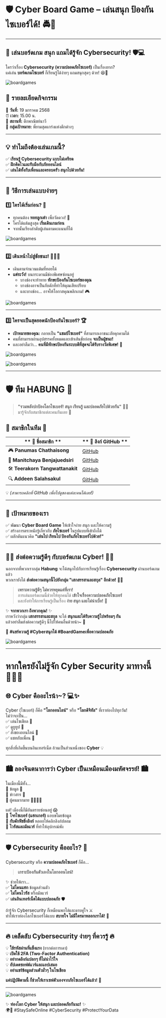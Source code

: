 # 🛡️ Cyber Board Game – เล่นสนุก ป้องกันไซเบอร์ได้! 🚔🎲 

---
## 🎲 เล่นบอร์ดเกม สนุก แถมได้รู้จัก Cybersecurity! 🛡️💻

ใครว่าเรื่อง **Cybersecurity (ความปลอดภัยไซเบอร์)** เป็นเรื่องยาก?  
แค่เล่น **บอร์ดเกมไซเบอร์** ก็เรียนรู้ได้ง่ายๆ แถมสนุกสุดๆ ด้วย! 😆🎉 

![boardgames](image/IMG_20250119_150531.jpg)

## 🎉 รายละเอียดกิจกรรม  

📅 **วันที่:** 19 มกราคม 2568  
⏰ **เวลา:** 15.00 น.  
📍 **สถานที่:** ตึกพาณิชย์นาวี  
🎯 **กลุ่มเป้าหมาย:** พี่ยามสุดแกร่งแห่งตึกต่างๆ

---

## 💡 ทำไมถึงต้องเล่นเกมนี้?  
✅ **เรียนรู้ Cybersecurity แบบไม่เครียด**  
✅ **ฝึกคิดไวและรับมือกับภัยออนไลน์**  
✅ **เล่นได้ทั้งกับเพื่อนและครอบครัว สนุกไปด้วยกัน!**

---

## 🎯 วิธีการเล่นแบบง่ายๆ  

### 1️⃣ ใครได้เริ่มก่อน? 🐰  
- ทุกคนต้อง **ทอยลูกเต๋า** เพื่อวัดดวง! 🎲  
- ใครได้แต้มสูงสุด **เริ่มเดินเกมก่อน**  
- จากนั้นเรียงลำดับผู้เล่นตามคะแนนที่ได้  

![boardgames](image/1739010073537.jpg)

---

### 2️⃣ เดินหน้าไปสู่ชัยชนะ! 🏃‍♂️💨  
- เดินตามจำนวนแต้มที่ทอยได้  
- **แต่ระวัง!** บนกระดานมีช่องพิเศษซ่อนอยู่  
  - บางช่องจะท้าทาย **ทักษะป้องกันไซเบอร์ของคุณ**  
  - บางช่องอาจเป็นกับดักที่ทำให้คุณเสียเปรียบ  
  - และบางช่อง… อาจให้โอกาสคุณพลิกเกม! 🎮

![boardgames](image/IMG_20250208_172919.jpg)

---

### 3️⃣ ใครจะเป็นสุดยอดนักป้องกันไซเบอร์? 🏆  
- **เป้าหมายของคุณ:** กลายเป็น **"แชมป์ไซเบอร์"** ที่สามารถเอาชนะภัยคุกคามได้  
- คนที่สามารถผ่านอุปสรรคทั้งหมดและเข้าเส้นชัยก่อน **จะเป็นผู้ชนะ!**  
- และอย่าลืมว่า… **คนที่มีทักษะป้องกันระบบดีที่สุดจะได้รับรางวัลพิเศษ!** 🎉

![boardgames](image/1739001707230.jpg)

![boardgames](image/1739001740692.jpg)

---

# 🛡️ ทีม **HABUNG** 🚀  

> **"รวมพลังปกป้องโลกไซเบอร์! สนุก เรียนรู้ และปลอดภัยไปด้วยกัน"** 🔐💡  
มารู้จักกับสมาชิกแต่ละคนกันเลย 🎉  

## 🌟 **สมาชิกในทีม** 🌟  

| ** 👤 ชื่อสมาชิก **                | ** 🔗 ลิงก์ GitHub **              |
|-------------------------------|-------------------------------|
| 🎮 **Panumas Chathaisong**     | [GitHub](https://panumastt1.github.io/boardgame)                   |
| 🎨 **Manitchaya Benjajuedsiri** | [GitHub](https://manitchaya2004.github.io/boardgame)                   |
| 🛠️ **Teerakorn Tangwattanakit** | [GitHub](#)                   |
| 🔍 **Addeen Salahsakul**       | [GitHub](https://itzdeenzxx.github.io/boardgame)                   |


💡 *(สามารถคลิกที่ GitHub เพื่อไปดูของแต่ละคนได้เลย!)*  

---

## 🎯 **เป้าหมายของเรา**  
✅ พัฒนา **Cyber Board Game** ให้เข้าใจง่าย สนุก และให้ความรู้  
✅ สร้างการตระหนักรู้เกี่ยวกับ **ภัยไซเบอร์** ในรูปแบบที่เข้าถึงได้  
✅ ผลักดันแนวคิด **"เล่นไป เรียนไป ป้องกันภัยไซเบอร์ไปด้วย!"**

---

## 🎲💡 ส่งต่อความรู้ดีๆ กับบอร์ดเกม Cyber! 🚀✨  

นอกจากที่พวกเรากลุ่ม **Habung** จะได้สนุกไปกับการเรียนรู้เรื่อง **Cybersecurity** ผ่านบอร์ดเกมแล้ว  
พวกเรายังได้ **ส่งต่อความสนุกนี้ไปยังกลุ่ม "เสกสรรสาและสกุล" อีกด้วย!** 🎁🎉  

> **เพราะความรู้ดีๆ ไม่ควรหยุดแค่ที่เรา!**  
> การเล่นบอร์ดเกมนี้ช่วยให้ทุกคนได้ **เข้าใจเรื่องความปลอดภัยไซเบอร์**  
> และยังทำให้การเรียนรู้เป็นเรื่อง **ง่าย สนุก และไม่น่าเบื่อ!** 🥳  

✨ **จากพวกเรา ถึงพวกคุณ!** ✨  
เราหวังว่ากลุ่ม **เสกสรรสาและสกุล** จะได้ **สนุกและได้รับความรู้ไปพร้อมๆ กัน**  
แล้วอย่าลืมส่งต่อความรู้ดีๆ นี้ไปให้คนอื่นด้วยน้า~ 💖  

💬 **#แชร์ความรู้ #Cyberสนุกได้ #BoardGameเพื่อความปลอดภัย**

![boardgames](image/IMG_20250119_150704.jpg)

---

# หากใครยังไม่รู้จัก Cyber Security มาทางนี้ 👋🏻🙀  
## 🌐 Cyber คืออะไรน้า~? 💻✨  

Cyber (ไซเบอร์) ก็คือ **"โลกออนไลน์"** หรือ **"โลกดิจิทัล"** ที่เราท่องไปทุกวัน!  
ไม่ว่าจะเป็น...  
✅ เล่นโซเชียล 📱  
✅ ดูยูทูป 🎥  
✅ สั่งของออนไลน์ 🛒  
✅ แชทกับเพื่อน 💬  

ทุกสิ่งที่เกิดขึ้นบนอินเทอร์เน็ต ล้วนเป็นส่วนหนึ่งของ **Cyber** 💡  

---

## 🏙️ ลองจินตนาการว่า Cyber เป็นเหมือนเมืองมหัศจรรย์! 🏙️  
ในเมืองนี้มีทั้ง...  
🔹 ข้อมูล 📄  
🔹 ข่าวสาร 📰  
🔹 ผู้คนมากมาย 🏃‍♂️🏃‍♀️  

แต่! เมืองนี้ก็มีอันตรายซ่อนอยู่ 😱  
🚨 **โจรไซเบอร์ (แฮกเกอร์)** แอบขโมยข้อมูล  
🚨 **กับดักฟิชชิ่งลิงก์** หลอกให้คลิกลิงก์ปลอม  
🚨 **ไวรัสและมัลแวร์** ที่ทำให้อุปกรณ์พัง  

---

## 🛡️ Cybersecurity คืออะไร? 🤖  
Cybersecurity หรือ **ความปลอดภัยไซเบอร์** ก็คือ...  
> **เกราะป้องกันตัวเองในโลกออนไลน์!**  

✨ ช่วยให้เรา...  
✅ **ไม่โดนแฮก** ข้อมูลส่วนตัว  
✅ **ไม่โดนไวรัส** หรือมัลแวร์  
✅ **เล่นอินเทอร์เน็ตได้แบบปลอดภัย** 🛡️  

ถ้ารู้จัก Cybersecurity ก็เหมือนพกโล่และดาบคู่ใจ ⚔️  
ทำให้เราท่องโลกไซเบอร์ได้แบบ **สบายใจ ไม่มีใครมาหลอกเราได้!** 🎉  

---

## 🔥 เคล็ดลับ Cybersecurity ง่ายๆ ที่ควรรู้ 🔥  
💡 **ใช้รหัสผ่านที่แข็งแรง** (ยากต่อการเดา)  
💡 **เปิดใช้ 2FA (Two-Factor Authentication)**  
💡 **อย่ากดลิงก์แปลกๆ ที่ไม่น่าไว้ใจ**  
💡 **อัปเดตซอฟต์แวร์และแอปเสมอ**  
💡 **อย่าแชร์ข้อมูลส่วนตัวมั่วๆ ในโซเชียล**  

**แค่ปฏิบัติตามนี้ ก็ช่วยให้เราเซฟตัวเองจากภัยไซเบอร์ได้แล้ว!** 🚀  


---

![boardgames](image/IMG_20250208_201018.jpg)

✨ **ท่องโลก Cyber ให้สนุก และปลอดภัยกันนะ!** ✨  
🌍💖 #StaySafeOnline #CyberSecurity #ProtectYourData  

